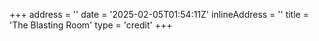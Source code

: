 +++
address = ''
date = '2025-02-05T01:54:11Z'
inlineAddress = ''
title = 'The Blasting Room'
type = 'credit'
+++
